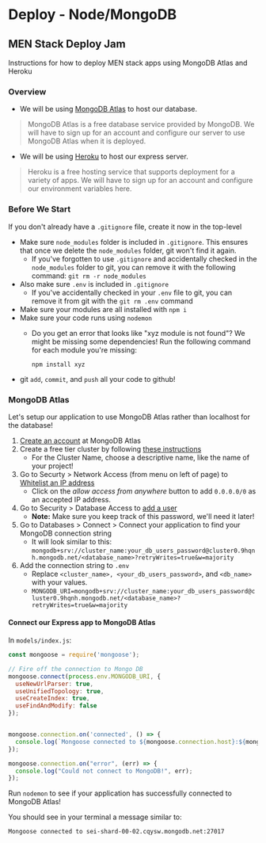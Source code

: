 # Deploy - Node/MongoDB

## MEN Stack Deploy Jam

Instructions for how to deploy MEN stack apps using MongoDB Atlas and Heroku

### Overview

* We will be using [MongoDB Atlas](https://www.mongodb.com/cloud/atlas) to host our database.

> MongoDB Atlas is a free database service provided by MongoDB. We will have to sign up for an account and configure our server to use MongoDB Atlas when it is deployed.

* We will be using [Heroku](https://www.heroku.com/) to host our express server.

> Heroku is a free hosting service that supports deployment for a variety of apps. We will have to sign up for an account and configure our environment variables here.

### Before We Start

If you don't already have a `.gitignore` file, create it now in the top-level

* Make sure `node_modules` folder is included in `.gitignore`. This ensures that once we delete the `node_modules` folder, git won't find it again.
  * If you've forgotten to use `.gitignore` and accidentally checked in the `node_modules` folder to git, you can remove it with the following command: `git rm -r node_modules`
* Also make sure `.env` is included in `.gitignore`
  * If you've accidentally checked in your `.env` file to git, you can remove it from git with the `git rm .env` command
* Make sure your modules are all installed with `npm i`
* Make sure your code runs using `nodemon`
  * Do you get an error that looks like "xyz module is not found"? We might be missing some dependencies! Run the following command for each module you're missing:

    `npm install xyz`
* git `add`, `commit`, and `push` all your code to github! 

### MongoDB Atlas

Let's setup our application to use MongoDB Atlas rather than localhost for the database!

1. [Create an account](https://account.mongodb.com/account/register) at MongoDB Atlas
2. Create a free tier cluster by following [these instructions](https://docs.atlas.mongodb.com/tutorial/deploy-free-tier-cluster/)
   * For the Cluster Name, choose a descriptive name, like the name of your project!
3. Go to Securty &gt; Network Access \(from menu on left of page\) to [Whitelist an IP address](https://docs.atlas.mongodb.com/tutorial/whitelist-connection-ip-addres/)
   * Click on the _allow access from anywhere_ button to add `0.0.0.0/0` as an accepted IP address.
4. Go to Security &gt; Database Access to [add a user](https://docs.atlas.mongodb.com/tutorial/create-mongodb-user-for-cluster/)
   * **Note:** Make sure you keep track of this password, we'll need it later!
5. Go to Databases &gt; Connect &gt; Connect your application to find your MongoDB connection string
   * It will look similar to this: `mongodb+srv://cluster_name:your_db_users_password@cluster0.9hqnh.mongodb.net/<database_name>?retryWrites=true&w=majority`
6. Add the connection string to `.env`
   * Replace `<cluster_name>, <your_db_users_password>`, and `<db_name>` with your values.
   * `MONGODB_URI=mongodb+srv://cluster_name:your_db_users_password@cluster0.9hqnh.mongodb.net/<database_name>?retryWrites=true&w=majority`

#### Connect our Express app to MongoDB Atlas

In `models/index.js`:

```javascript
const mongoose = require('mongoose');

// Fire off the connection to Mongo DB
mongoose.connect(process.env.MONGODB_URI, {
  useNewUrlParser: true,
  useUnifiedTopology: true,
  useCreateIndex: true,
  useFindAndModify: false
});


mongoose.connection.on('connected', () => {
  console.log(`Mongoose connected to ${mongoose.connection.host}:${mongoose.connection.port}`);
});

mongoose.connection.on("error", (err) => {
  console.log("Could not connect to MongoDB!", err);
});
```

Run `nodemon` to see if your application has successfully connected to MongoDB Atlas!

You should see in your terminal a message similar to:

```text
Mongoose connected to sei-shard-00-02.cqysw.mongodb.net:27017
```



<!-- 
### Heroku

#### Get a Heroku account and install the CLI tool!

1. [Create an account](https://www.heroku.com/) at heroku
2. Install the [Heroku CLI](https://devcenter.heroku.com/articles/heroku-cli)

#### Log in

This is a command-line tool that allows us to use commands in the terminal, similar to the way that we use git.

Once it is installed, you need to login with your heroku credentials:

* You may see an option to login via your browser: ![heroku cli](../.gitbook/assets/heroku-cli.png) ![heroku website](../.gitbook/assets/heroku.png)
* Or you may see an option to log in inside the cli

  ```text
  heroku login
  Enter your Heroku credentials.
  Email: name@example.com
  Password (typing will be hidden):
  Authentication successful.
  ```

We'll have the ability to create free applications using Heroku, but with limitations. Most of those limitations are related to the size of the databases, as well as uptime for the dynos. For free applications, dynos will "go to sleep" when unused for a period of time. This will lead to slow start times when restarting the dynos.

## Deploy!

![deploy](../.gitbook/assets/snail_deploy.gif)

#### To start:

* Create a `Procfile` in the root of your Node application
  * In terminal, run `touch Procfile`. Must be called with a capitol P
  * make sure it is named "Procfile" \(no extention\)
  * make sure your Procfile is at the same directory level as your server.js file
  * in terminal type `echo "web: node server.js" >> Procfile` (this assumes your main entry point is called `server.js` - if it's `index.js` or something else, replace that part of the command accordingly)
* In your `server.js` file, where you get your server started, include the port number in your app.listen function. Example:

```javascript
app.listen(process.env.PORT || 8000)
```

This ensures that when we set the PORT config variable, Heroku will run on it instead of the 3000 port \(Heroku automatically includes a port that's public-facing\).

> Now git add, commit, and push all of your changes!

* Your package.json file is **crucial** - when you deploy your application, Heroku will check the package.json file for all dependencies. You can always check your package.json to see if you are missing anything.
* Before you create your app in Heroku, be sure your project is being tracked via a git repository.
* Create a Heroku app via the command line \(or, if you prefer you can use the website GUI to create it, then follow directions on the website to connect it to your git repo\)

```text
heroku apps:create <your_app_name>
```

In this case, `your_app_name` is the name of your app. This will create a url like: `http://your_app_name.herokuapp.com`.

* This name needs to be completely unique!
* `git add`, `commit` and `push` all your data at this point.
* To push to Heroku, enter the following command

```text
git push heroku main
```

This should push all your code to Heroku and trigger a build.

### Heroku Envionment variables

Next we want to make sure we have config variables. This is Heroku's version of a `.env` file or environment variables. Any variable names that are found in your local `.env` file should have a corresponding variable on Heroku.

In your javascript code, you might have something like `process.env.GOOGLE_KEY`. In order to add environment variables to Heroku. We can run a Heroku command to set it per item in our .env file \(see [docs](https://devcenter.heroku.com/articles/config-vars#set-a-config-var) for more on configuring environment vars in heroku\)

In this case, let's add our `MONGODB_URI` environment variable to heroku

```text
heroku config:set MONGODB_URI=MONGODB_URI=mongodb+srv://cluster_name:your_db_users_password@cluster0.9hqnh.mongodb.net/<database_name>?retryWrites=true&w=majority
```

Alternatively, you can set these fields in the Heroku GUI under the settings tab and then click "Reveal Config Vars".

> Finally run `heroku open` to open your hosted app in the browser!

### Debugging Tips

`heroku logs`

Displays the logs from the server

`heroku logs --tail`

Displays logs from the server in real-time.

`heroku run bash`

This command allows you to run a terminal shell _**on Heroku's server**_. This provides a handy way to poke around and run commands on the server side.
-->

